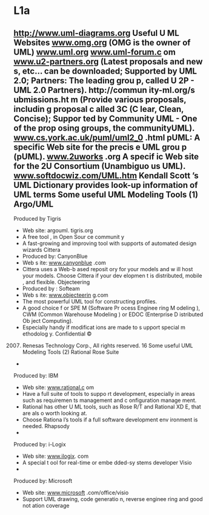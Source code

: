 # L1a
http://www.uml-diagrams.org
Useful U
ML Websites
www.omg.org
(OMG is the owner of UML)
www.uml.org
www.uml-forum.c
om
www.u2-partners.org
(Latest proposals and new
s, etc... can be downloaded; Supported by
 UML 2.0; Partners:
The leading grou
p, called U
2P - UML 2.0 Partners).
http://commun
ity-ml.org/s
ubmissions.ht
m
(Provide various proposals,
 includin
g proposal c
alled 3C (C
lear, Clean, Concise); 
Suppor
ted by Community
 UML - One of the prop
osing groups, 
the communityUML).
www.cs.york.ac.uk/puml/uml2_0
.html
pUML: A 
specific
 Web site for the precis
e UML grou
p (pUML).
www.2uworks
.org
A specif
ic Web site for the 2U Consortium 
(Unambiguo
us UML).
www.softdocwiz.com/UML.htm
Kendall Scott
’s UML Dictionary
 provides look-up information of 
UML terms
Some useful UML Modeling Tools (1)
Argo/UML
- 
Produced by
 Tigris
-  Web site: argouml.
tigris.org 
-  A 
free tool
, in Open Sour
ce communit
y
-  A fast-growing and improving tool with supports of automated design
 wizards
Cittera
-  Produced by: CanyonBlue
-  Web s
ite: 
www.canyonblue
.com
-  Cittera uses 
a 
Web-b
ased reposit
ory
 for your models and w
ill host
 your models. 
Choose Cittera if your dev
elopmen
t is distributed, mobile
, and flexible.
Objecteering
-  Produced by
: Softeam
-  Web s
ite: 
www.objecteerin
g.com
-  The most powerful UML
 tool for constructing profiles. 
-  A good
 choice f
or SPE
M (Software Pr
ocess Enginee
ring M
odeling
), CWM (Common 
Warehouse Modeling
) or EDOC (Enterprise D
istributed Ob
ject Computing). 
-  Especially
 handy
 if modificat
ions are made to s
upport special m
ethodolog
y.
Confidential
©
2007. Renesas Technology Corp., All rights reserved.
16
Some useful UML Modeling Tools (2)
Rational Rose Suite
- 
 Produced by: IBM
-  Web site: 
www.rational.c
om
-  Have a 
full suite 
of tools
 to suppo
rt development,
 especially
 in areas such as 
requiremen
ts management and c
onfiguration manage
ment. 
-  Rational has other U
ML tools, 
such as Rose R/T and
 Rational XD
E, that are als
o worth 
looking at. 
-  Choose Rationa
l’s tools if a full software development env
ironment is
 needed.
Rhapsody
- 
 Produced by: i-Logix
-  Web site: 
www.ilogix.
com
-  A special t
ool 
for real-time or embe
dded-sy
stems
 developer
Visio
- 
 Produced by: Microsoft
-  Web site: 
www.microsoft
.com/office/visio
-  Support UML drawing, code generatio
n, reverse enginee
ring and
 good not
ation 
coverage
